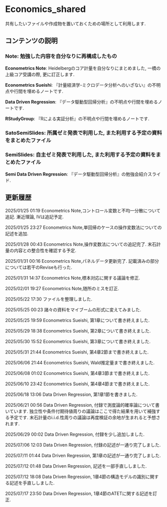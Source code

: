 # **Economics_shared**

共有したいファイルや作成物を置いておくための場所として利用します.

## **コンテンツの説明**


### **Note**: 勉強した内容を自分なりに再構成したもの

**Econometrics Note**: Heidelbergのコア計量を自分なりにまとめました, 一橋の上級コア受講の際, 更に訂正します.

**Econometrics Sueishi**: 『計量経済学-ミクロデータ分析へのいざない』の不明点や行間を埋めるノートです.

**Data Driven Regression**: 『データ駆動型回帰分析』の不明点や行間を埋めるノートです.

**RStudyGroup**: 『Rによる実証分析』の不明点や行間を埋めるノートです.

### **SatoSemiSlides**: 所属ゼミ発表で利用した, また利用する予定の資料をまとめたファイル

### **SemiSlides**: 自主ゼミ発表で利用した, また利用する予定の資料をまとめたファイル

**Semi Data Driven Regression**: 『データ駆動型回帰分析』の勉強会紹介スライド.


## **更新履歴**

2025/01/25 01:19 Econometrics Note,コントロール変数と不均一分散について追記. 漸近理論, IVは追記予定.

2025/01/25 23:27 Econometrics Note,単回帰のケースの操作変数法についての記述を追加.

2025/01/28 00:43 Econometrics Note,操作変数法についての追記完了. 末石計量の内容との整合性を確認する予定.

2025/01/31 00:16 Econometrics Note,パネルデータ更新完了. 記載済みの部分については若干のReviseも行った.

2025/01/31 14:37 Econometrics Note,標本対応に関する議論を修正.

2025/02/01 19:27 Econometrics Note,随所のミスを訂正.

2025/05/22 17:30 ファイルを整理しました.

2025/05/25 00:23 諸々の資料をマイブームの形式に変えてみました.

2025/05/25 19:59 Econometrics Sueishi, 第1章について書き終えました.

2025/05/29 18:38 Econometrics Sueishi, 第2章について書き終えました.

2025/05/30 15:52 Econometrics Sueishi, 第3章について書き終えました.

2025/05/31 21:44 Econometrics Sueishi, 第4章2節まで書き終えました.

2025/06/06 21:44 Econometrics Sueishi, Wald推定量まで書き終えました.

2025/06/08 01:02 Econometrics Sueishi, 第4章3節まで書き終えました.

2025/06/10 23:42 Econometrics Sueishi, 第4章4節まで書き終えました.

2025/06/18 13:06 Data Driven Regression, 第1章1節を書きました.

2025/06/21 00:56 Data Driven Regression, 付録で測度論的確率論について書いています. 独立性や条件付期待値周りの議論はここで得た結果を用いて補強する予定です. 末石計量のi.i.d.性周りの議論は再度検証の余地が生まれると予想されます.

2025/06/29 00:02 Data Driven Regression, 付録を少し追加しました.

2025/07/06 12:03 Data Driven Regression, 付録の記述が一通り完了しました.

2025/07/11 01:44 Data Driven Regression, 第1章の記述が一通り完了しました.

2025/07/12 01:48 Data Driven Regression, 記述を一部手直ししました.

2025/07/12 18:08 Data Driven Regression, 1章4節の構造モデルの識別に関する記述を手直ししました.

2025/07/17 23:50 Data Driven Regression, 1章4節のATETに関する記述を訂正.
